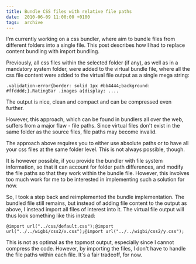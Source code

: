 ```yaml
---
title: Bundle CSS files with relative file paths
date:  2010-06-09 11:00:00 +0100
tags:  archive
---
```


I'm currently working on a css bundler, where aim to bundle files from different
folders into a single file. This post describes how I had to replace content
bundling with import bundling.

Previously, all css files within the selected folder (if any), as well as in a
mandatory system folder, were added to the virtual bundle file, where all the
css file content were added to the virtual file output as a single mega string:

```
.validation-error{border: solid 1px #bb4444;background: #ffdddd;}.RatingBar .images a{display: ....
```

The output is nice, clean and compact and can be compressed even further.

However, this approach, which can be found in bundlers all over the web, suffers
from a major flaw - file paths. Since virtual files don't exist in the same folder
as the source files, file paths may become invalid.

The approach above requires you to either use absolute paths or to have all your
css files at the same folder level. This is not always possible, though.

It is however possible, if you provide the bundler with file system information,
so that it can account for folder path differences, and modify the file paths so
that they work within the bundle file. However, this involves too much work for
me to be interested in implementing such a solution for now.

So, I took a step back and reimplemented the bundle implementation. The bundled
file still remains, but instead of adding file content to the output as above, I
instead import all files of interest into it. The virtual file output will thus
look something like this instead:

```
@import url("../css/default.css");@import url("../../wigbi/css2/x.css");@import url("../../wigbi/css2/y.css");
```

This is not as optimal as the topmost output, especially since I cannot compress
the code. However, by importing the files, I don't have to handle the file paths
within each file. It's a fair tradeoff, for now.